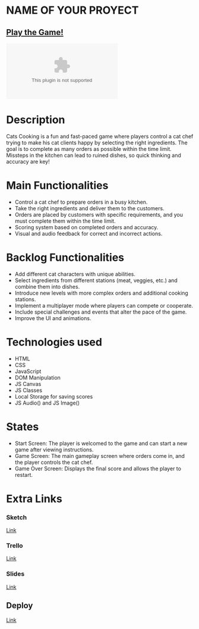 # NAME OF YOUR PROYECT

## [Play the Game!](https://anruiz-r.github.io/cats-cooking/)

![Game Logo](www.your-image-logo-here.com)


# Description

Cats Cooking is a fun and fast-paced game where players control a cat chef trying to make his cat clients happy by selecting the right ingredients. The goal is to complete as many orders as possible within the time limit. Missteps in the kitchen can lead to ruined dishes, so quick thinking and accuracy are key!

# Main Functionalities
- Control a cat chef to prepare orders in a busy kitchen.
- Take the right ingredients and deliver them to the customers.
- Orders are placed by customers with specific requirements, and you must complete them within the time limit.
- Scoring system based on completed orders and accuracy.
- Visual and audio feedback for correct and incorrect actions.

# Backlog Functionalities

- Add different cat characters with unique abilities.
- Select ingredients from different stations (meat, veggies, etc.) and combine them into dishes.
- Introduce new levels with more complex orders and additional cooking stations.
- Implement a multiplayer mode where players can compete or cooperate.
- Include special challenges and events that alter the pace of the game.
- Improve the UI and animations.

# Technologies used

- HTML
- CSS
- JavaScript
- DOM Manipulation
- JS Canvas
- JS Classes
- Local Storage for saving scores
- JS Audio() and JS Image()

# States

- Start Screen: The player is welcomed to the game and can start a new game after viewing instructions.
- Game Screen: The main gameplay screen where orders come in, and the player controls the cat chef.
- Game Over Screen: Displays the final score and allows the player to restart.

# Extra Links 

### Sketch
[Link](https://drive.google.com/file/d/1-A4T8_oBLah4KQfJfZMoU7r84oUwEnQ_/view?usp=drive_link)

### Trello
[Link]()

### Slides
[Link](www.your-slides-url-here.com)

## Deploy
[Link](https://anruiz-r.github.io/cats-cooking/)